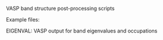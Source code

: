 VASP band structure post-processing scripts


Example files:

EIGENVAL: VASP output for band eigenvalues and occupations

